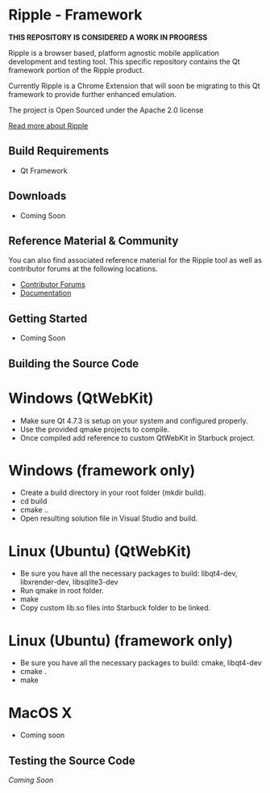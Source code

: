 # Ripple - Framework

**THIS REPOSITORY IS CONSIDERED A WORK IN PROGRESS**

Ripple is a browser based, platform agnostic mobile application development and testing tool.  This specific repository contains the Qt framework portion of the Ripple product.

Currently Ripple is a Chrome Extension that will soon be migrating to this Qt framework to provide further enhanced emulation.
 
The project is Open Sourced under the Apache 2.0 license 
 
[Read more about Ripple](http://developer.blackberry.com/html5/download/ripple) 

## Build Requirements
 
* Qt Framework

## Downloads
* Coming Soon

## Reference Material &amp; Community
You can also find associated reference material for the Ripple tool as well as contributor forums at the following locations.

* [Contributor Forums](http://supportforums.blackberry.com/t5/Ripple-Contributions/bd-p/ripple)
* [Documentation](http://developer.blackberry.com/html5/documentation)

## Getting Started
* Coming Soon

## Building the Source Code

# Windows (QtWebKit)
* Make sure Qt 4.7.3 is setup on your system and configured properly.
* Use the provided qmake projects to compile.
* Once compiled add reference to custom QtWebKit in Starbuck project.

# Windows (framework only)
* Create a build directory in your root folder (mkdir build).
* cd build
* cmake ..
* Open resulting solution file in Visual Studio and build.

# Linux (Ubuntu) (QtWebKit)
* Be sure you have all the necessary packages to build: libqt4-dev, libxrender-dev, libsqlite3-dev
* Run qmake in root folder.
* make
* Copy custom lib.so files into Starbuck folder to be linked.

# Linux (Ubuntu) (framework only)
* Be sure you have all the necessary packages to build: cmake, libqt4-dev
* cmake .
* make

# MacOS X
* Coming soon

## Testing the Source Code
*Coming Soon*
